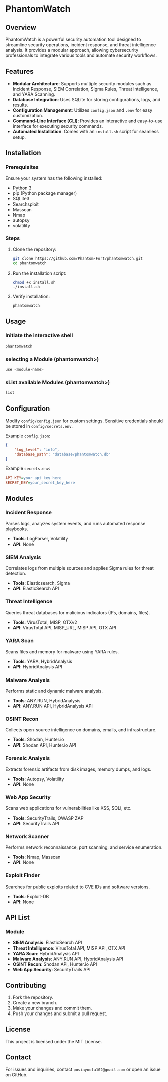 # PhantomWatch

## Overview

PhantomWatch is a powerful security automation tool designed to streamline security operations, incident response, and threat intelligence analysis. It provides a modular approach, allowing cybersecurity professionals to integrate various tools and automate security workflows.

## Features

- **Modular Architecture**: Supports multiple security modules such as Incident Response, SIEM Correlation, Sigma Rules, Threat Intelligence, and YARA Scanning.
- **Database Integration**: Uses SQLite for storing configurations, logs, and results.
- **Configuration Management**: Utilizes `config.json` and `.env` for easy customization.
- **Command-Line Interface (CLI)**: Provides an interactive and easy-to-use interface for executing security commands.
- **Automated Installation**: Comes with an `install.sh` script for seamless setup.

## Installation

### Prerequisites

Ensure your system has the following installed:

- Python 3
- pip (Python package manager)
- SQLite3
- Searchsploit
- Masscan
- Nmap
- autopsy
- volatility

### Steps

1. Clone the repository:

   ```sh
   git clone https://github.com/Phantom-Fort/phantomwatch.git
   cd phantomwatch
   ```

2. Run the installation script:

   ```sh
   chmod +x install.sh
   ./install.sh
   ```

3. Verify installation:

   ```sh
   phantomwatch
   ```

## Usage

### Initiate the interactive shell

```sh
phantomwatch
```

### selecting a Module (phantomwatch>)

```sh
use <module-name>
```

### sList available Modules (phantomwatch>)

```sh
list
```

## Configuration

Modify `config/config.json` for custom settings. Sensitive credentials should be stored in `config/secrets.env`.

Example `config.json`:

```json
{
    "log_level": "info",
    "database_path": "database/phantomwatch.db"
}
```

Example `secrets.env`:

```ini
API_KEY=your_api_key_here
SECRET_KEY=your_secret_key_here
```

## Modules

### Incident Response
Parses logs, analyzes system events, and runs automated response playbooks.
- **Tools**: LogParser, Volatility
- **API**: None

### SIEM Analysis
Correlates logs from multiple sources and applies Sigma rules for threat detection.
- **Tools**: Elasticsearch, Sigma
- **API**: ElasticSearch API

### Threat Intelligence
Queries threat databases for malicious indicators (IPs, domains, files).
- **Tools**: VirusTotal, MISP, OTXv2
- **API**: VirusTotal API, MISP_URL, MISP API, OTX API

### YARA Scan
Scans files and memory for malware using YARA rules.
- **Tools**: YARA, HybridAnalysis
- **API**: HybridAnalysis API

### Malware Analysis
Performs static and dynamic malware analysis.
- **Tools**: ANY.RUN, HybridAnalysis
- **API**: ANY.RUN API, HybridAnalysis API

### OSINT Recon
Collects open-source intelligence on domains, emails, and infrastructure.
- **Tools**: Shodan, Hunter.io
- **API**: Shodan API, Hunter.io API

### Forensic Analysis
Extracts forensic artifacts from disk images, memory dumps, and logs.
- **Tools**: Autopsy, Volatility
- **API**: None

### Web App Security
Scans web applications for vulnerabilities like XSS, SQLi, etc.
- **Tools**: SecurityTrails, OWASP ZAP
- **API**: SecurityTrails API

### Network Scanner
Performs network reconnaissance, port scanning, and service enumeration.
- **Tools**: Nmap, Masscan
- **API**: None

### Exploit Finder
Searches for public exploits related to CVE IDs and software versions.
- **Tools**: Exploit-DB
- **API**: None

## API List

### Module
- **SIEM Analysis**: ElasticSearch API
- **Threat Intelligence**: VirusTotal API, MISP API, OTX API
- **YARA Scan**: HybridAnalysis API
- **Malware Analysis**: ANY.RUN API, HybridAnalysis API
- **OSINT Recon**: Shodan API, Hunter.io API
- **Web App Security**: SecurityTrails API

## Contributing

1. Fork the repository.
2. Create a new branch.
3. Make your changes and commit them.
4. Push your changes and submit a pull request.

## License

This project is licensed under the MIT License.

## Contact

For issues and inquiries, contact `posiayoola102@gmail.com` or open an issue on GitHub.